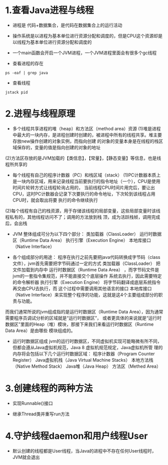 # 1.查看Java进程与线程

- 进程是 代码+数据集合，是代码在数据集合上的运行活动

- 操作系统是以进程为基本单位进行资源分配和调度的，但是CPU这个资源却是以线程为基本单位进行资源分配和调度的

- 一个main函数会开启一个JVM进程，一个JVM进程里面会有很多个gc线程

- 查看进程的存在
```
ps -eaf | grep java
```
- 查看线程
```
jstack pid
```

# 2.进程与线程原理
- 多个线程共享进程的堆（heap）和方法区（method area）资源
(1)堆是进程中最大的一块内存，是进程创建时创建的，被进程中所有的线程共享。堆主要存放new操作创建的对象实例，而指向创建
的对象的变量本身是在线程的栈区域保存的，变量的值是指向创建的对象的地址

(2)方法区存放的是JVM加载的【类信息】，【常量】，【静态变量】等信息，也是线程所共享的

- 每个线程有自己的程序计数器（PC）和栈区域（stack）
(1)PC计数器本质上是一块内存区域，用来记录线程当前要执行的指令地址（一个），CPU是使用时间片轮转方式让线程轮询占用的，
当前线程CPU时间片用完后，要让出CPU，这时PC计数器会记录下次要执行的命令地址，下次轮到该线程占用CPU时，就会取出将要
执行的命令继续执行

(2)每个线程有自己的栈资源，用于存储该线程的局部变量，这些局部变量时该线程私有的，其他线程访问不了；调用的方法放到栈
顶，成为活跃栈帧，调用完成后，会出栈

- JVM 整体组成可分为以下四个部分：
类加载器（ClassLoader）
运行时数据区（Runtime Data Area）
执行引擎（Execution Engine）
本地库接口（Native Interface）

- 各个组成部分的用途：
程序在执行之前先要把java代码转换成字节码（class文件），jvm首先需要把字节码通过一定的方式 类加载器（ClassLoader）
把文件加载到内存中 运行时数据区（Runtime Data Area） ，而字节码文件是jvm的一套指令集规范，并不能直接交个底层操作
系统去执行，因此需要特定的命令解析器 执行引擎（Execution Engine） 将字节码翻译成底层系统指令再交由CPU去执行，而
这个过程中需要调用其他语言的接口 本地库接口（Native Interface）来实现整个程序的功能，这就是这4个主要组成部分的职
责与功能。

而我们通常所说的jvm组成指的是运行时数据区（Runtime Data Area），因为通常需要程序员调试分析的区域就是“运行时数据区”，
或者更具体的来说就是“运行时数据区”里面的Heap（堆）模块，那接下来我们来看运行时数据区（Runtime Data Area）是由哪些
模块组成的。

- 运行时数据区组成
jvm的运行时数据区，不同虚拟机实现可能略微有所不同，但都会遵从Java虚拟机规范，Java 8 虚拟机规范规定，Java虚拟机所管
理的内存将会包括以下几个运行时数据区域：
程序计数器（Program Counter Register）
Java虚拟机栈（Java Virtual Machine Stacks）
本地方法栈（Native Method Stack）
Java堆（Java Heap）
方法区（Methed Area）

# 3.创建线程的两种方法
- 实现Runnable()接口

- 继承Thread类并重写run方法

# 4.守护线程daemon和用户线程User
- 默认创建的线程都是User线程，当Java的进程中不存在任何User线程时，JVM就会退出
